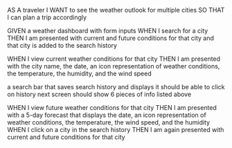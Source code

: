 
AS A traveler
I WANT to see the weather outlook for multiple cities
SO THAT I can plan a trip accordingly




GIVEN a weather dashboard with form inputs
WHEN I search for a city
THEN I am presented with current and future conditions for that city and that city is added to the search history



WHEN I view current weather conditions for that city
THEN I am presented with the city name, the date, an icon representation of  weather conditions, the temperature, the humidity, and 
the wind speed

a search bar that saves search history and displays it
should be able to click on history 
next screen should show 6 pieces of info listed above  



WHEN I view future weather conditions for that city
THEN I am presented with a 5-day forecast that displays the date, an icon representation of weather conditions, the temperature, the wind speed, and the humidity
WHEN I click on a city in the search history
THEN I am again presented with current and future conditions for that city